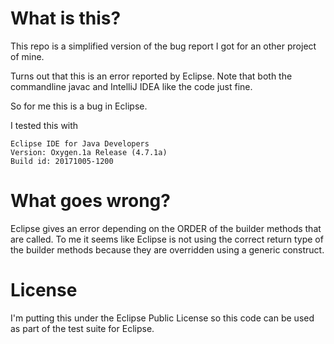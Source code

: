 What is this?
===
This repo is a simplified version of the bug report I got for an other project of mine.

Turns out that this is an error reported by Eclipse. 
Note that both the commandline javac and IntelliJ IDEA like the code just fine.

So for me this is a bug in Eclipse.

I tested this with 

    Eclipse IDE for Java Developers
    Version: Oxygen.1a Release (4.7.1a)
    Build id: 20171005-1200

What goes wrong?
===
Eclipse gives an error depending on the ORDER of the builder methods that are called.
To me it seems like Eclipse is not using the correct return type of the builder methods because they are overridden using a generic construct.

License
===
I'm putting this under the Eclipse Public License so this code can be used as part of the test suite for Eclipse. 
